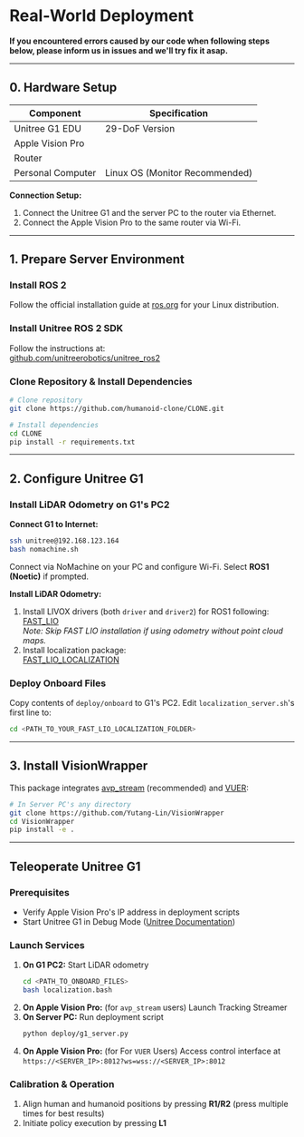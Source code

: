 # Real-World Deployment
**If you encountered errors caused by our code when following steps below, please inform us in issues and we'll try fix it asap.**

---

## 0. Hardware Setup

| **Component**            | **Specification**         |
|--------------------------|---------------------------|
| Unitree G1 EDU           | 29-DoF Version            |
| Apple Vision Pro         |                           |
| Router                   |                           |
| Personal Computer        | Linux OS (Monitor Recommended) |

**Connection Setup:**  
1. Connect the Unitree G1 and the server PC to the router via Ethernet.  
2. Connect the Apple Vision Pro to the same router via Wi-Fi.

---

## 1. Prepare Server Environment
### Install ROS 2
Follow the official installation guide at [ros.org](https://www.ros.org/) for your Linux distribution.

### Install Unitree ROS 2 SDK
Follow the instructions at:  
[github.com/unitreerobotics/unitree_ros2](https://github.com/unitreerobotics/unitree_ros2)

### Clone Repository & Install Dependencies
```bash
# Clone repository
git clone https://github.com/humanoid-clone/CLONE.git

# Install dependencies
cd CLONE
pip install -r requirements.txt
```

---

## 2. Configure Unitree G1
### Install LiDAR Odometry on G1's PC2
**Connect G1 to Internet:**  
```bash
ssh unitree@192.168.123.164
bash nomachine.sh
```
Connect via NoMachine on your PC and configure Wi-Fi. Select **ROS1 (Noetic)** if prompted.

**Install LiDAR Odometry:**  
1. Install LIVOX drivers (both `driver` and `driver2`) for ROS1 following:  
   [FAST_LIO](https://github.com/hku-mars/FAST_LIO)  
   *Note: Skip FAST LIO installation if using odometry without point cloud maps.*  
2. Install localization package:  
   [FAST_LIO_LOCALIZATION](https://github.com/HViktorTsoi/FAST_LIO_LOCALIZATION)

### Deploy Onboard Files
Copy contents of `deploy/onboard` to G1's PC2. Edit `localization_server.sh`'s first line to:  
```bash
cd <PATH_TO_YOUR_FAST_LIO_LOCALIZATION_FOLDER>
```

---

## 3. Install VisionWrapper
This package integrates [avp_stream](https://github.com/Improbable-AI/VisionProTeleop) (recommended) and [VUER](https://github.com/unitreerobotics/avp_teleoperate):
```bash
# In Server PC's any directory
git clone https://github.com/Yutang-Lin/VisionWrapper
cd VisionWrapper
pip install -e .
```

---

## Teleoperate Unitree G1
### Prerequisites
- Verify Apple Vision Pro's IP address in deployment scripts
- Start Unitree G1 in Debug Mode ([Unitree Documentation](https://support.unitree.com/home/zh/G1_developer/remote_control))

### Launch Services
1. **On G1 PC2:** Start LiDAR odometry  
   ```bash
   cd <PATH_TO_ONBOARD_FILES>
   bash localization.bash
   ```
2. **On Apple Vision Pro:** (for `avp_stream` users) Launch Tracking Streamer 
3. **On Server PC:** Run deployment script  
   ```bash
   python deploy/g1_server.py
   ```
4. **On Apple Vision Pro:** (for For `VUER` Users) Access control interface at  
   `https://<SERVER_IP>:8012?ws=wss://<SERVER_IP>:8012` 

### Calibration & Operation
1. Align human and humanoid positions by pressing **R1/R2** (press multiple times for best results)  
2. Initiate policy execution by pressing **L1**
